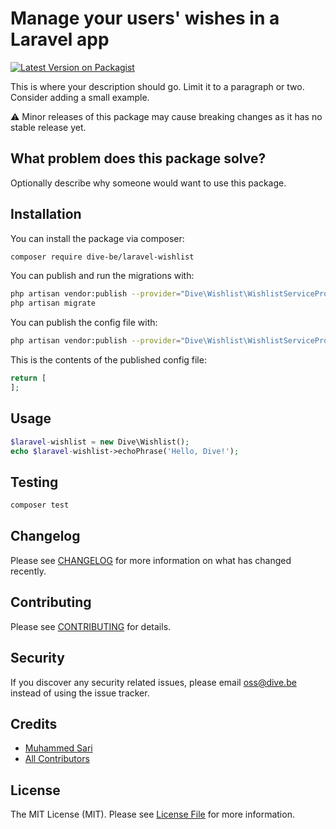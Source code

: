 # Manage your users' wishes in a Laravel app

[![Latest Version on Packagist](https://img.shields.io/packagist/v/dive-be/laravel-wishlist.svg?style=flat-square)](https://packagist.org/packages/dive-be/laravel-wishlist)

This is where your description should go. Limit it to a paragraph or two. Consider adding a small example.

⚠️ Minor releases of this package may cause breaking changes as it has no stable release yet.

## What problem does this package solve?

Optionally describe why someone would want to use this package.

## Installation

You can install the package via composer:

```bash
composer require dive-be/laravel-wishlist
```

You can publish and run the migrations with:

```bash
php artisan vendor:publish --provider="Dive\Wishlist\WishlistServiceProvider" --tag="migrations"
php artisan migrate
```

You can publish the config file with:
```bash
php artisan vendor:publish --provider="Dive\Wishlist\WishlistServiceProvider" --tag="config"
```

This is the contents of the published config file:

```php
return [
];
```

## Usage

```php
$laravel-wishlist = new Dive\Wishlist();
echo $laravel-wishlist->echoPhrase('Hello, Dive!');
```

## Testing

```bash
composer test
```

## Changelog

Please see [CHANGELOG](CHANGELOG.md) for more information on what has changed recently.

## Contributing

Please see [CONTRIBUTING](CONTRIBUTING.md) for details.

## Security

If you discover any security related issues, please email oss@dive.be instead of using the issue tracker.

## Credits

- [Muhammed Sari](https://github.com/mabdullahsari)
- [All Contributors](../../contributors)

## License

The MIT License (MIT). Please see [License File](LICENSE.md) for more information.
